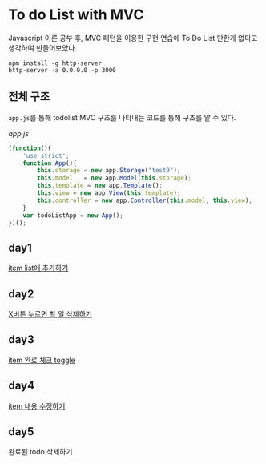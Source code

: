 # To do List with MVC

Javascript 이론 공부 후, MVC 패턴을 이용한 구현 연습에 To Do List 만한게 없다고 생각하여 만들어보았다.

```
npm install -g http-server
http-server -a 0.0.0.0 -p 3000
```

## 전체 구조

`app.js`를 통해 todolist MVC 구조를 나타내는 코드를 통해 구조를 알 수 있다.

*app.js*
```javascript
(function(){
    'use strict';
    function App(){
        this.storage = new app.Storage("test9");
        this.model   = new app.Model(this.storage);
        this.template = new app.Template();
        this.view = new app.View(this.template);
        this.controller = new app.Controller(this.model, this.view);
    }
    var todoListApp = new App();
})();
```

## day1

[item list에 추가하기](https://github.com/seaunseen/todolist_mvc_vanila/tree/master/day1)

## day2

[X버튼 누르면 할 일 삭제하기](https://github.com/seaunseen/todolist_mvc_vanila/tree/master/day2)

## day3

[item 완료 체크 toggle](https://github.com/seaunseen/todolist_mvc_vanila/tree/master/day3)

## day4

[item 내용 수정하기](https://github.com/seaunseen/todolist_mvc_vanila/tree/master/day4)

## day5

완료된 todo 삭제하기


